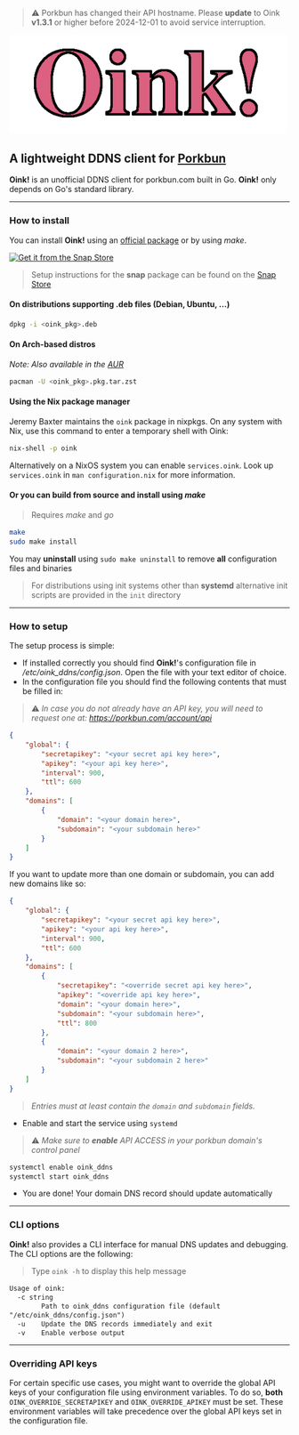 > ⚠️ Porkbun has changed their API hostname. Please **update** to Oink **v1.3.1** or higher before 2024-12-01 to avoid service interruption.

<img src="Oink!.png" alt="Oink!" width="500"/>

## A lightweight DDNS client for [Porkbun](https://porkbun.com)


**Oink!** is an unofficial DDNS client for porkbun.com built in Go. **Oink!** only depends on Go's standard library.

---
### How to install
You can install **Oink!** using an [official package](https://github.com/RLado/Oink/releases) or by using *make*.

[![Get it from the Snap Store](https://snapcraft.io/static/images/badges/en/snap-store-black.svg)](https://snapcraft.io/oink)
> Setup instructions for the **snap** package can be found on the [Snap Store](https://snapcraft.io/oink)

#### On distributions supporting .deb files (Debian, Ubuntu, ...)
```bash
dpkg -i <oink_pkg>.deb
```

#### On Arch-based distros
*Note: Also available in the [AUR](https://aur.archlinux.org/packages/oink)*
```bash
pacman -U <oink_pkg>.pkg.tar.zst 
```

#### Using the Nix package manager
Jeremy Baxter maintains the `oink` package in nixpkgs.
On any system with Nix, use this command to enter a temporary shell with Oink:
```bash
nix-shell -p oink
```
Alternatively on a NixOS system you can enable `services.oink`.
Look up `services.oink` in `man configuration.nix` for more information.

#### Or you can build from source and install using *make*
> Requires *make* and *go*
```bash
make
sudo make install
```

You may **uninstall** using `sudo make uninstall` to remove **all** configuration files and binaries

> For distributions using init systems other than **systemd** alternative init scripts are provided in the `init` directory

---
### How to setup
The setup process is simple:

- If installed correctly you should find **Oink!**'s configuration file in */etc/oink_ddns/config.json*. Open the file with your text editor of choice.
- In the configuration file you should find the following contents that must be filled in:
> ⚠️ *In case you do not already have an API key, you will need to request one at: https://porkbun.com/account/api*
```json
{
    "global": {
        "secretapikey": "<your secret api key here>",
        "apikey": "<your api key here>",
        "interval": 900,
        "ttl": 600
    },
    "domains": [
        {
            "domain": "<your domain here>",
            "subdomain": "<your subdomain here>"
        }
    ]
}
```

If you want to update more than one domain or subdomain, you can add new domains like so:
```json
{
    "global": {
        "secretapikey": "<your secret api key here>",
        "apikey": "<your api key here>",
        "interval": 900,
        "ttl": 600
    },
    "domains": [
        {
            "secretapikey": "<override secret api key here>",
            "apikey": "<override api key here>",
            "domain": "<your domain here>",
            "subdomain": "<your subdomain here>",
            "ttl": 800
        },
        {
            "domain": "<your domain 2 here>",
            "subdomain": "<your subdomain 2 here>"
        }
    ]
}
```
> *Entries must at least contain the `domain` and `subdomain` fields.*

- Enable and start the service using `systemd`
> ⚠️ *Make sure to **enable** API ACCESS in your porkbun domain's control panel*
```bash
systemctl enable oink_ddns
systemctl start oink_ddns
```
- You are done! Your domain DNS record should update automatically

---
### CLI options
**Oink!** also provides a CLI interface for manual DNS updates and debugging. The CLI options are the following:

> Type `oink -h` to display this help message
```
Usage of oink:
  -c string
    	Path to oink_ddns configuration file (default "/etc/oink_ddns/config.json")
  -u	Update the DNS records immediately and exit
  -v	Enable verbose output
```

---
### Overriding API keys
For certain specific use cases, you might want to override the global API keys of your configuration file using environment variables. To do so, **both** `OINK_OVERRIDE_SECRETAPIKEY` and `OINK_OVERRIDE_APIKEY` must be set. These environment variables will take precedence over the global API keys set in the configuration file.
